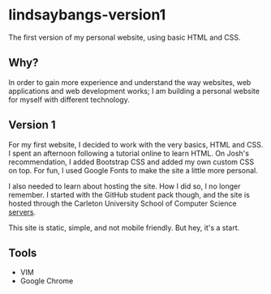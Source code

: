 # lindsaybangs-version1
The first version of my personal website, using basic HTML and CSS.

## Why?
In order to gain more experience and understand the way websites, web applications and web development works;
I am building a personal website for myself with different technology.

## Version 1
For my first website, I decided to work with the very basics, HTML and CSS. I spent an afternoon following a tutorial
online to learn HTML.  On Josh's recommendation, I added Bootstrap CSS and added my own custom CSS on top.  For fun,
I used Google Fonts to make the site a little more personal.

I also needed to learn about hosting the site.  How I did so, I no longer remember.  I started with the GitHub student 
pack though, and the site is hosted through the Carleton University School of Computer Science [servers](http://www.scs.carleton.ca).

This site is static, simple, and not mobile friendly.  But hey, it's a start.

## Tools
+ VIM
+ Google Chrome
